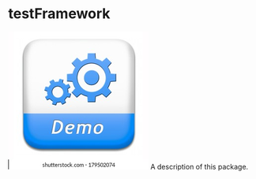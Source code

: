 # testFramework
![Demo Framework](https://github.com/AniRut907/testFramework/blob/main/testFramework/Assets.xcassets/demo%20icon.imageset/demo%20icon.jpeg)
A description of this package.
